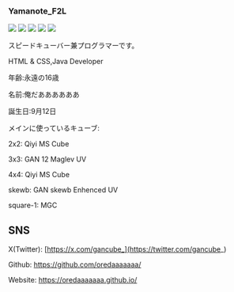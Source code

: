 ### Yamanote_F2L

![](http://github-profile-summary-cards.vercel.app/api/cards/profile-details?username=oredaaaaaaa&theme=github_dark)
![](http://github-profile-summary-cards.vercel.app/api/cards/repos-per-language?username=oredaaaaaaa&theme=github_dark)
![](http://github-profile-summary-cards.vercel.app/api/cards/most-commit-language?username=oredaaaaaaa&theme=github_dark)
![](http://github-profile-summary-cards.vercel.app/api/cards/stats?username=oredaaaaaaa&theme=github_dark)
![](http://github-profile-summary-cards.vercel.app/api/cards/productive-time?username=oredaaaaaaa&theme=github_dark&utcOffset=8)

スピードキューバー兼プログラマーです。

HTML & CSS,Java Developer

年齢:永遠の16歳

名前:俺だああああああ

誕生日:9月12日

メインに使っているキューブ:

2x2: Qiyi MS Cube

3x3: GAN 12 Maglev UV

4x4: Qiyi MS Cube

skewb: GAN skewb Enhenced UV

square-1: MGC

## SNS
X(Twitter): [https://x.com/gancube_](https://twitter.com/gancube_)

Github: https://github.com/oredaaaaaaa/

Website: https://oredaaaaaaa.github.io/

